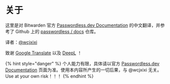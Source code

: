 # 关于

这里是对 Bitwarden 官方 [Passwordless.dev Documentation](https://docs.passwordless.dev/) 的中文翻译，并参考了 Github 上的 [passwordless / docs](https://github.com/passwordless/docs) 仓库。

译者：[@wcjxixi](mailto:wcjxixi@gmail.com)

致谢 [Google Translate](https://translate.google.com/) 以及 [DeepL](https://www.deepl.com/) ！

{% hint style="danger" %}
个人能力有限，具体请以官方 [Passwordless.dev Documentation](https://docs.passwordless.dev/) 页面为准。使用本内容所产生的一切后果，与 @wcjxixi 无关。Use at your own risk！！！
{% endhint %}
